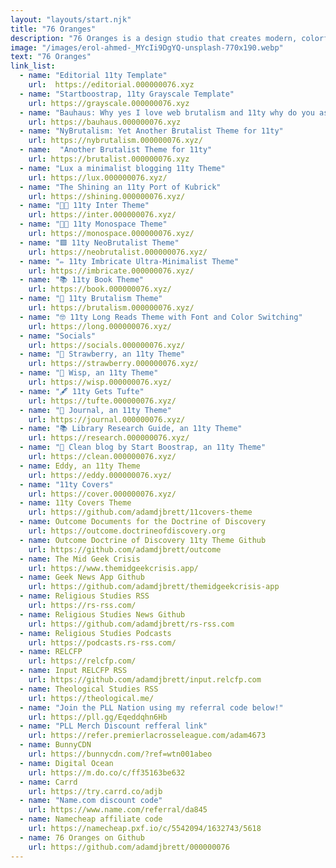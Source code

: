 ```yaml
---
layout: "layouts/start.njk"
title: "76 Oranges"
description: "76 Oranges is a design studio that creates modern, colorful, and fun art for your everyday life. We specialize in creating art that is inspired by nature, travel, and the simple things in life. Developed by Adam DJ Brett"
image: "/images/erol-ahmed-_MYcIi9DgYQ-unsplash-770x190.webp"
text: "76 Oranges"
link_list:
  - name: "Editorial 11ty Template"
    url:  https://editorial.000000076.xyz
  - name: "Startboostrap, 11ty Grayscale Template"
    url: https://grayscale.000000076.xyz
  - name: "Bauhaus: Why yes I love web brutalism and 11ty why do you ask?"
    url: https://bauhaus.000000076.xyz
  - name: "NyBrutalism: Yet Another Brutalist Theme for 11ty"
    url: https://nybrutalism.000000076.xyz/
  - name:  "Another Brutalist Theme for 11ty"
    url: https://brutalist.000000076.xyz
  - name: "Lux a minimalist blogging 11ty Theme"
    url: https://lux.000000076.xyz/
  - name: "The Shining an 11ty Port of Kubrick"
    url: https://shining.000000076.xyz/
  - name: "👩‍💻 11ty Inter Theme"
    url: https://inter.000000076.xyz/
  - name: "👩‍💻 11ty Monospace Theme"
    url: https://monospace.000000076.xyz/
  - name: "🟩 11ty NeoBrutalist Theme"
    url: https://neobrutalist.000000076.xyz/
  - name: "✏️ 11ty Imbricate Ultra-Minimalist Theme"
    url: https://imbricate.000000076.xyz/
  - name: "📚 11ty Book Theme" 
    url: https://book.000000076.xyz/
  - name: "🧱 11ty Brutalism Theme"
    url: https://brutalism.000000076.xyz/
  - name: "🤓 11ty Long Reads Theme with Font and Color Switching"
    url: https://long.000000076.xyz/
  - name: "Socials"
    url: https://socials.000000076.xyz/
  - name: "🍓 Strawberry, an 11ty Theme"
    url: https://strawberry.000000076.xyz/
  - name: "🍂 Wisp, an 11ty Theme"
    url: https://wisp.000000076.xyz/
  - name: "🖋️ 11ty Gets Tufte"
    url: https://tufte.000000076.xyz/
  - name: "📓 Journal, an 11ty Theme"
    url: https://journal.000000076.xyz/
  - name: "📚 Library Research Guide, an 11ty Theme"
    url: https://research.000000076.xyz/
  - name: "🧼 Clean blog by Start Boostrap, an 11ty Theme"
    url: https://clean.000000076.xyz/
  - name: Eddy, an 11ty Theme
    url: https://eddy.000000076.xyz/
  - name: "11ty Covers"
    url: https://cover.000000076.xyz/
  - name: 11ty Covers Theme
    url: https://github.com/adamdjbrett/11covers-theme
  - name: Outcome Documents for the Doctrine of Discovery
    url: https://outcome.doctrineofdiscovery.org
  - name: Outcome Doctrine of Discovery 11ty Theme Github
    url: https://github.com/adamdjbrett/outcome
  - name: The Mid Geek Crisis
    url: https://www.themidgeekcrisis.app/
  - name: Geek News App Github
    url: https://github.com/adamdjbrett/themidgeekcrisis-app
  - name: Religious Studies RSS
    url: https://rs-rss.com/
  - name: Religious Studies News Github
    url: https://github.com/adamdjbrett/rs-rss.com
  - name: Religious Studies Podcasts
    url: https://podcasts.rs-rss.com/
  - name: RELCFP
    url: https://relcfp.com/
  - name: Input RELCFP RSS
    url: https://github.com/adamdjbrett/input.relcfp.com
  - name: Theological Studies RSS
    url: https://theological.me/
  - name: "Join the PLL Nation using my referral code below!"
    url: https://pll.gg/Eqeddqhn6Hb
  - name: "PLL Merch Discount refferal link"
    url: https://refer.premierlacrosseleague.com/adam4673  
  - name: BunnyCDN
    url: https://bunnycdn.com/?ref=wtn001abeo
  - name: Digital Ocean
    url: https://m.do.co/c/ff35163be632
  - name: Carrd
    url: https://try.carrd.co/adjb
  - name: "Name.com discount code"
    url: https://www.name.com/referral/da845
  - name: Namecheap affiliate code
    url: https://namecheap.pxf.io/c/5542094/1632743/5618  
  - name: 76 Oranges on Github
    url: https://github.com/adamdjbrett/000000076
---
```


